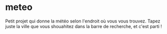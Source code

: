 # meteo
Petit projet qui donne la météo selon l'endroit où vous vous trouvez.
Tapez juste la ville que vous shouahitez dans la barre de recherche, et c'est parti !
